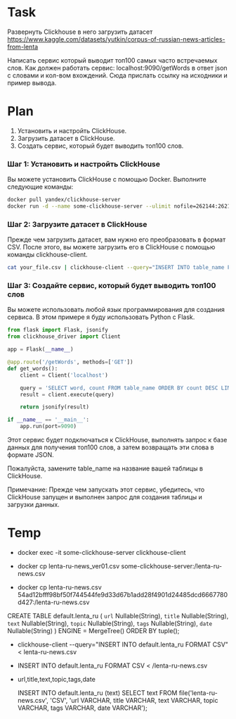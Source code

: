# Task
Развернуть Clickhouse в него загрузить датасет https://www.kaggle.com/datasets/yutkin/corpus-of-russian-news-articles-from-lenta

Написать сервис который  выводит топ100 самых часто встречаемых слов. Как должен работать сервис: localhost:9090/getWords в ответ json с словами и кол-вом вхождений. Сюда прислать ссылку на исходники и пример вывода. 

# Plan
1. Установить и настройть ClickHouse.
2. Загрузить датасет в ClickHouse.
3. Создать сервис, который будет выводить топ100 слов.

### Шаг 1: Установить и настройть ClickHouse

Вы можете установить ClickHouse с помощью Docker. Выполните следующие команды:

```bash
docker pull yandex/clickhouse-server
docker run -d --name some-clickhouse-server --ulimit nofile=262144:262144 yandex/clickhouse-server
```
### Шаг 2: Загрузите датасет в ClickHouse

Прежде чем загрузить датасет, вам нужно его преобразовать в формат CSV. После этого, вы можете загрузить его в ClickHouse с помощью команды clickhouse-client.

```bash
cat your_file.csv | clickhouse-client --query="INSERT INTO table_name FORMAT CSV"
```
### Шаг 3: Создайте сервис, который будет выводить топ100 слов

Вы можете использовать любой язык программирования для создания сервиса. В этом примере я буду использовать Python с Flask.

```python
from flask import Flask, jsonify
from clickhouse_driver import Client

app = Flask(__name__)

@app.route('/getWords', methods=['GET'])
def get_words():
    client = Client('localhost')

    query = 'SELECT word, count FROM table_name ORDER BY count DESC LIMIT 100'
    result = client.execute(query)

    return jsonify(result)

if __name__ == '__main__':
    app.run(port=9090)
```

Этот сервис будет подключаться к ClickHouse, выполнять запрос к базе данных для получения топ100 слов, а затем возвращать эти слова в формате JSON.

Пожалуйста, замените table_name на название вашей таблицы в ClickHouse.

Примечание: Прежде чем запускать этот сервис, убедитесь, что ClickHouse запущен и выполнен запрос для создания таблицы и загрузки данных.



# Temp
- docker exec -it some-clickhouse-server clickhouse-client

- docker cp lenta-ru-news_ver01.csv some-clickhouse-server:/lenta-ru-news.csv

- docker cp lenta-ru-news.csv 54ad12bfff98bf50f744544fe9d33d67b1add28f4901d24485dcd6667780d427:/lenta-ru-news.csv

CREATE TABLE default.lenta_ru
(
    `url` Nullable(String),
    `title` Nullable(String),
    `text` Nullable(String),
    `topic` Nullable(String),
    `tags` Nullable(String),
    `date` Nullable(String)
)
ENGINE = MergeTree()
ORDER BY tuple();

- clickhouse-client --query="INSERT INTO default.lenta_ru FORMAT CSV" < lenta-ru-news.csv

- INSERT INTO default.lenta_ru FORMAT CSV < /lenta-ru-news.csv

- url,title,text,topic,tags,date

    INSERT INTO default.lenta_ru (text) SELECT text FROM file('lenta-ru-news.csv', 'CSV', 'url VARCHAR, title VARCHAR, text VARCHAR, topic VARCHAR, tags VARCHAR, date VARCHAR');